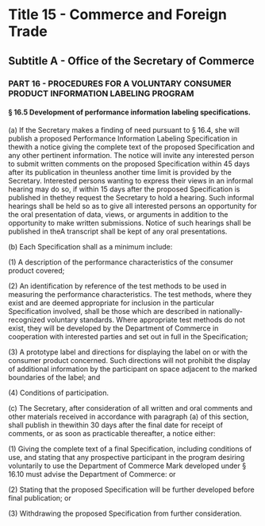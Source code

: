 
# Title 15 - Commerce and Foreign Trade
## Subtitle A - Office of the Secretary of Commerce
### PART 16 - PROCEDURES FOR A VOLUNTARY CONSUMER PRODUCT INFORMATION LABELING PROGRAM
#### § 16.5 Development of performance information labeling specifications.

(a) If the Secretary makes a finding of need pursuant to § 16.4, she will publish a proposed Performance Information Labeling Specification in thewith a notice giving the complete text of the proposed Specification and any other pertinent information. The notice will invite any interested person to submit written comments on the proposed Specification within 45 days after its publication in theunless another time limit is provided by the Secretary. Interested persons wanting to express their views in an informal hearing may do so, if within 15 days after the proposed Specification is published in thethey request the Secretary to hold a hearing. Such informal hearings shall be held so as to give all interested persons an opportunity for the oral presentation of data, views, or arguments in addition to the opportunity to make written submissions. Notice of such hearings shall be published in theA transcript shall be kept of any oral presentations.

(b) Each Specification shall as a minimum include:

(1) A description of the performance characteristics of the consumer product covered;

(2) An identification by reference of the test methods to be used in measuring the performance characteristics. The test methods, where they exist and are deemed appropriate for inclusion in the particular Specification involved, shall be those which are described in nationally-recognized voluntary standards. Where appropriate test methods do not exist, they will be developed by the Department of Commerce in cooperation with interested parties and set out in full in the Specification;

(3) A prototype label and directions for displaying the label on or with the consumer product concerned. Such directions will not prohibit the display of additional information by the participant on space adjacent to the marked boundaries of the label; and

(4) Conditions of participation.

(c) The Secretary, after consideration of all written and oral comments and other materials received in accordance with paragraph (a) of this section, shall publish in thewithin 30 days after the final date for receipt of comments, or as soon as practicable thereafter, a notice either:

(1) Giving the complete text of a final Specification, including conditions of use, and stating that any prospective participant in the program desiring voluntarily to use the Department of Commerce Mark developed under § 16.10 must advise the Department of Commerce: or

(2) Stating that the proposed Specification will be further developed before final publication; or

(3) Withdrawing the proposed Specification from further consideration.
